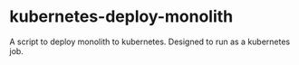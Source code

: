 # kubernetes-deploy-monolith
A script to deploy monolith to kubernetes. Designed to run as a kubernetes job.
